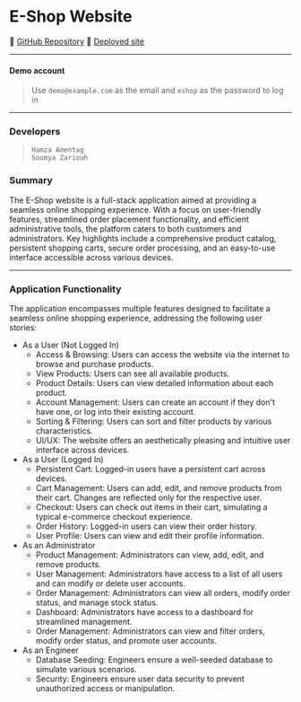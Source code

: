 # E-Shop Website
🔗 [GitHub Repository](https://github.com/hamentag/e-shop)
🔗 [Deployed site](https://hs-eshop.netlify.app/)
**********************
#### Demo account
> Use `demo@example.com` as the email and `eshop` as the password to log in
**********************
### Developers
> `Hamza Amentag `        
> `Soumya Zariouh`
### Summary
The E-Shop website is a full-stack application aimed at providing a seamless online shopping experience. With a focus on user-friendly features, streamlined order placement functionality, and efficient administrative tools, the platform caters to both customers and administrators. Key highlights include a comprehensive product catalog, persistent shopping carts, secure order processing, and an easy-to-use interface accessible across various devices.
**********************
### Application Functionality
The application encompasses multiple features designed to facilitate a seamless online shopping experience, addressing the following user stories:
* As a User (Not Logged In)
    * Access & Browsing: Users can access the website via the internet to browse and purchase products.
    * View Products: Users can see all available products.
    * Product Details: Users can view detailed information about each product.
    * Account Management: Users can create an account if they don't have one, or log into their existing account.
    * Sorting & Filtering: Users can sort and filter products by various characteristics.
    * UI/UX: The website offers an aesthetically pleasing and intuitive user interface across devices.
* As a User (Logged In)
    * Persistent Cart: Logged-in users have a persistent cart across devices.
    * Cart Management: Users can add, edit, and remove products from their cart. Changes are reflected only for the respective user.
    * Checkout: Users can check out items in their cart, simulating a typical e-commerce checkout experience.
    * Order History: Logged-in users can view their order history.
    * User Profile: Users can view and edit their profile information.
* As an Administrator
    * Product Management: Administrators can view, add, edit, and remove products.
    * User Management: Administrators have access to a list of all users and can modify or delete user accounts.
    * Order Management: Administrators can view all orders, modify order status, and manage stock status.
    * Dashboard: Administrators have access to a dashboard for streamlined management.
    * Order Management: Administrators can view and filter orders, modify order status, and promote user accounts.
* As an Engineer
    * Database Seeding: Engineers ensure a well-seeded database to simulate various scenarios.
    * Security: Engineers ensure user data security to prevent unauthorized access or manipulation.     

